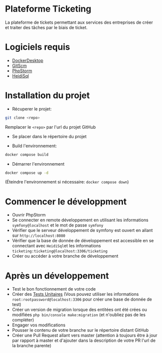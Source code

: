 # Plateforme Ticketing

La plateforme de tickets permettant aux services des entreprises de créer et traiter des tâches par le biais de ticket.

# Logiciels requis

- [DockerDesktop](https://docs.docker.com/desktop/install/windows-install/)
- [GitScm](https://git-scm.com/)
- [PhpStorm](https://www.jetbrains.com/phpstorm/)
- [HeidiSql](https://www.heidisql.com/download.php)

# Installation du projet

- Récuperer le projet:

```sh
git clone <repo>
```

Remplacer le `<repo>` par l'url du projet GitHub

- Se placer dans le répertoire du projet

- Build l'environnement:

```sh
docker compose build
```

- Démarrer l'environnement

```sh
docker compose up -d
```

(Éteindre l'environnement si nécessaire: `docker compose down`)

# Commencer le développment

- Ouvrir PhpStorm
- Se connecter en remote développement en utilisant les informations `symfony@localhost` et le mot de passe `symfony`
- Vérifier que le serveur développement de symfony est ouvert en allant sur `http://localhost:8080`
- Vérifier que la base de donnée de développement est accessible en se connectant avec `HeidiSql`et les informations
  `ticketing:ticketing@localhost:3306/ticketing`
- Créer ou accéder à votre branche de développement

# Après un développement

- Test le bon fonctionnement de votre code
- Créer des [Tests Unitaires](tests.md)
  (Vous pouvez utiliser les informations `root:rootpassword@localhost:3306` pour créer une base de donnée de test)
- Créer un version de migration lorsque des entitées ont été crées ou modifiées `php bin/console make:migration` (et
  n'oubliez pas de les compléter)
- Engager vos modifications
- Pousser le contenu de votre branche sur le répertoire distant GitHub
- Créer une Pull Request allant vers master (attention à toujours être à jour par rapport à master et d'ajouter dans la
  description de votre PR l'url de la branche parente)
